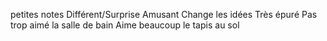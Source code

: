 petites notes
Différent/Surprise
Amusant
Change les idées
Très épuré
Pas trop aimé la salle de bain
Aime beaucoup le tapis au sol
